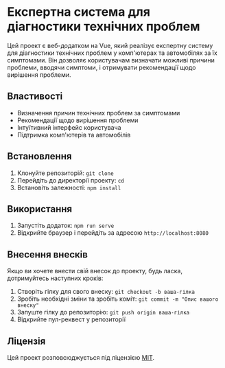 # Експертна система для діагностики технічних проблем

Цей проект є веб-додатком на Vue, який реалізує експертну систему для діагностики технічних проблем у комп'ютерах та автомобілях за їх симптомами. Він дозволяє користувачам визначати можливі причини проблеми, вводячи симптоми, і отримувати рекомендації щодо вирішення проблеми.

## Властивості

- Визначення причин технічних проблем за симптомами
- Рекомендації щодо вирішення проблеми
- Інтуїтивний інтерфейс користувача
- Підтримка комп'ютерів та автомобілів

## Встановлення

1. Клонуйте репозиторій: `git clone`
2. Перейдіть до директорії проекту: `cd`
3. Встановіть залежності: `npm install`

## Використання

1. Запустіть додаток: `npm run serve`
2. Відкрийте браузер і перейдіть за адресою `http://localhost:8080`

## Внесення внесків

Якщо ви хочете внести свій внесок до проекту, будь ласка, дотримуйтесь наступних кроків:

1. Створіть гілку для свого внеску: `git checkout -b ваша-гілка`
2. Зробіть необхідні зміни та зробіть коміт: `git commit -m "Опис вашого внеску"`
3. Запуште гілку до репозиторію: `git push origin ваша-гілка`
4. Відкрийте пул-реквест у репозиторії

## Ліцензія

Цей проект розповсюджується під ліцензією [MIT](LICENSE).

